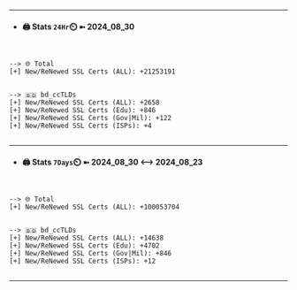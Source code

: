 

---
- #### 🖨️ **Stats** `24Hr`⏲️ ➼ 2024_08_30
```console


--> 🌐 Total
[+] New/ReNewed SSL Certs (ALL): +21253191


--> 🇧🇩 bd_ccTLDs
[+] New/ReNewed SSL Certs (ALL): +2658
[+] New/ReNewed SSL Certs (Edu): +846
[+] New/ReNewed SSL Certs (Gov|Mil): +122
[+] New/ReNewed SSL Certs (ISPs): +4


```

---
- #### 🖨️ **Stats** `7Days`⏲️ ➼ 2024_08_30 <--> 2024_08_23
```console


--> 🌐 Total
[+] New/ReNewed SSL Certs (ALL): +100053704


--> 🇧🇩 bd_ccTLDs
[+] New/ReNewed SSL Certs (ALL): +14638
[+] New/ReNewed SSL Certs (Edu): +4702
[+] New/ReNewed SSL Certs (Gov|Mil): +846
[+] New/ReNewed SSL Certs (ISPs): +12


```

---

